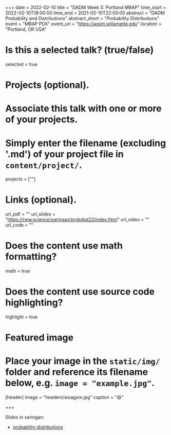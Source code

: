 +++ 
date = 2022-02-10 
title = "DADM Week 5: Portland MBAP" 
time_start = 2022-02-10T18:00:00
time_end = 2021-02-10T22:00:00 
abstract = "DADM Probability and Distributions"
abstract_short = "Probability Distributions" 
event = "MBAP PDX" 
event_url = "<https://agsm.willamette.edu>" 
location = "Portland, OR USA"

# Is this a selected talk? (true/false)

selected = true

# Projects (optional).

# Associate this talk with one or more of your projects.

# Simply enter the filename (excluding '.md') of your project file in `content/project/`.

projects = [""]

# Links (optional).

url_pdf = "" 
url_slides = "<https://rww.science/xaringan/probdist22/index.html>"
url_video = "" 
url_code = ""

# Does the content use math formatting?

math = true

# Does the content use source code highlighting?

highlight = true

# Featured image

# Place your image in the `static/img/` folder and reference its filename below, e.g. `image = "example.jpg"`.

[header] 
image = "headers/wuagsm.jpg" 
caption = ":smile:"

+++

Slides in xaringan: 
+ [probability distributions](https://rww.science/xaringan/probdist22/index.html)
